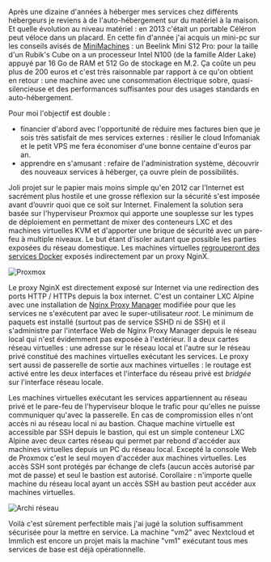 <!-- title: Retour en auto-hébergement -->
<!-- category: Hébergement -->

Après une dizaine d'années à héberger mes services chez différents hébergeurs je reviens à de l'auto-hébergement sur du matériel à la maison. Et quelle évolution au niveau matériel : en 2013 c'était un portable Céléron peut véloce dans un placard. En cette fin d'année j'ai acquis un mini-pc sur les conseils avisés de [MiniMachines](https://www.minimachines.net) : un Beelink Mini S12 Pro: pour la taille d'un Rubik's Cube on a un processeur Intel N100 (de la famille Alder Lake) appuyé par 16 Go de RAM et 512 Go de stockage en M.2. Ça coûte un peu plus de 200 euros et c'est très raisonnable par rapport à ce qu'on obtient en retour : une machine avec une consommation électrique sobre, quasi-silencieuse et des performances suffisantes pour des usages standards en auto-hébergement.

Pour moi l'objectif est double : 
- financier d'abord avec l'opportunité de réduire mes factures bien que je sois très satisfait de mes services externes : résilier le cloud Infomaniak et le petit VPS me fera économiser d'une bonne centaine d'euros par an.
- apprendre en s'amusant : refaire de l'administration système, découvrir des nouveaux services à héberger, ça ouvre plein de possibilités. 

Joli projet sur le papier mais moins simple qu'en 2012 car l'Internet est sacrément plus hostile et une grosse réflexion sur la sécurité s'est imposée avant d’ouvrir quoi que ce soit sur Internet. Finalement la solution sera basée sur l'hyperviseur Proxmox qui apporte une souplesse sur les types de déploiement en permettant de mixer des conteneurs LXC et des machines virtuelles KVM et d'apporter une brique de sécurité avec un pare-feu à multiple niveaux. Le but étant d'isoler autant que possible les parties exposées du réseau domestique. Les machines virtuelles [regrouperont des services Docker](https://github.com/kianby/selfhosting/tree/config-vm1) exposés indirectement par un proxy NginX.

![Proxmox](/images/2024/proxmox.svg)

Le proxy NginX est directement exposé sur Internet via une redirection des ports HTTP / HTTPs depuis la box internet. C'est un container LXC Alpine avec une installation de [Nginx Proxy Manager](https://nginxproxymanager.com/) modifiée pour que les services ne s'exécutent par avec le super-utilisateur *root*. Le minimum de paquets est installé (surtout pas de service SSHD ni de SSH) et il s'administre par l'interface Web de Nginx Proxy Manager depuis le réseau local qui n'est évidemment pas exposée à l'extérieur. Il a deux cartes réseau virtuelles : une adresse sur le réseau local et l'autre sur le réseau privé constitué des machines virtuelles exécutant les services. Le proxy sert aussi de passerelle de sortie aux machines virtuelles : le routage est activé entre les deux interfaces et l'interface du réseau privé est *bridgée* sur l'interface réseau locale.

Les machines virtuelles exécutant les services appartiennent au réseau privé et le pare-feu de l'hyperviseur bloque le trafic pour qu'elles ne puisse communiquer qu'avec la passerelle. En cas de compromission elles n'ont accès ni au réseau local ni au bastion. Chaque machine virtuelle est accessible par SSH depuis le bastion, qui est un simple conteneur LXC Alpine avec deux cartes réseau qui permet par rebond d'accéder aux machines virtuelles depuis un PC du réseau local. Excepté la console Web de Proxmox c'est le seul moyen d'accéder aux machines virtuelles. Les accès SSH sont protégés par échange de clefs (aucun accès autorisé par mot de passe) et seul le bastion est autorisé. Corollaire : n'importe quelle machine du réseau local ayant un accès SSH au bastion peut accéder aux machines virtuelles.

![Archi réseau](/images/2024/archi-lan.svg)

Voilà c'est sûrement perfectible mais j'ai jugé la solution suffisamment sécurisée pour la mettre en service. La machine "vm2" avec Nextcloud et Immlich est encore un projet mais la machine "vm1" exécutant tous mes services de base est déjà opérationnelle.


